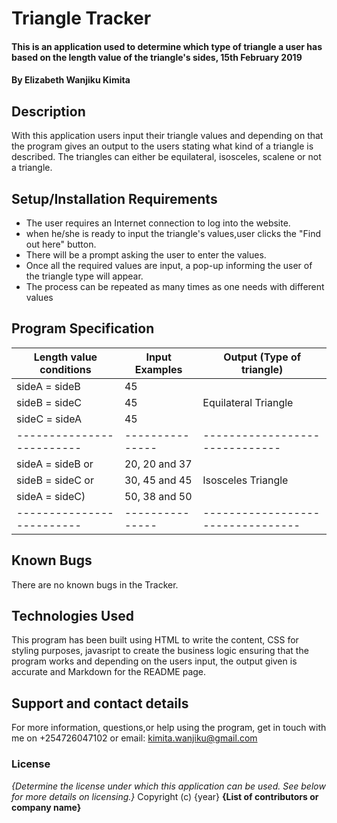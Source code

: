 # Triangle Tracker
#### This is an application used to determine which type of triangle a user has based on the length value of the triangle's sides, 15th February 2019
#### By **Elizabeth Wanjiku Kimita**

## Description
With this application users input their triangle values and depending on that the program gives an output to the users stating what kind of a triangle is described. The triangles can either be equilateral, isosceles, scalene or not a triangle.

## Setup/Installation Requirements
* The user requires an Internet connection to log into the website.
* when he/she is ready to input the triangle's values,user clicks the "Find out here" button.
* There will be a prompt asking the user to enter the values.
* Once all the required values are input, a pop-up informing the user of the triangle type will appear.
* The process can be repeated as many times as one needs with different values

## Program Specification
  Length value conditions| Input Examples|Output (Type of triangle)
-------------------------|---------------|-----------------------------
sideA = sideB            |   45          |  
sideB = sideC            |   45          |   Equilateral Triangle
sideC = sideA            |   45          |
-------------------------|---------------|------------------------------
sideA = sideB or         | 20, 20 and 37 |
sideB = sideC or         | 30, 45 and 45 |    Isosceles Triangle
sideA = sideC)           | 50, 38 and 50 |
-------------------------|---------------|---------------------------------



## Known Bugs
There are no known bugs in the Tracker.

## Technologies Used
This program has been built using HTML to write the content, CSS for styling purposes, javasript to create the business logic ensuring that the program works and depending on the users input, the output given is accurate and Markdown for the README page.

## Support and contact details
For more information, questions,or help using the program, get in touch with me on +254726047102 or email: kimita.wanjiku@gmail.com

### License
*{Determine the license under which this application can be used.  See below for more details on licensing.}*
Copyright (c) {year} **{List of contributors or company name}**
